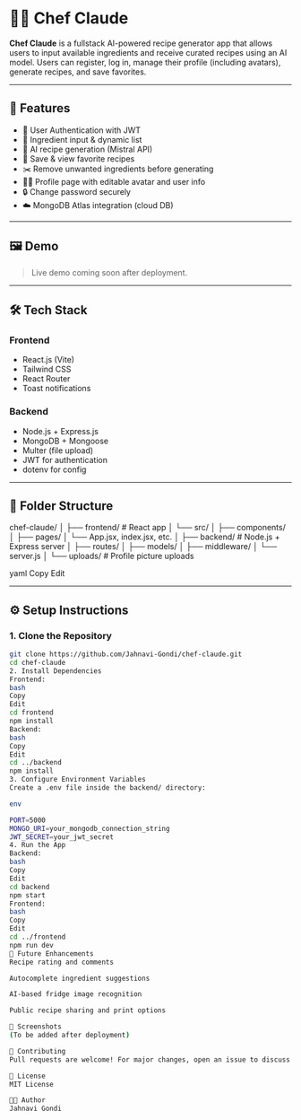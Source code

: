 # 👨‍🍳 Chef Claude

**Chef Claude** is a fullstack AI-powered recipe generator app that allows users to input available ingredients and receive curated recipes using an AI model. Users can register, log in, manage their profile (including avatars), generate recipes, and save favorites.

---

## 🚀 Features

- 🔐 User Authentication with JWT
- 📝 Ingredient input & dynamic list
- 🤖 AI recipe generation (Mistral API)
- 💾 Save & view favorite recipes
- ✂️ Remove unwanted ingredients before generating
- 🧑‍💼 Profile page with editable avatar and user info
- 🔒 Change password securely
- ☁️ MongoDB Atlas integration (cloud DB)

---

## 🖼️ Demo

> Live demo coming soon after deployment.

---

## 🛠️ Tech Stack

### Frontend
- React.js (Vite)
- Tailwind CSS
- React Router
- Toast notifications

### Backend
- Node.js + Express.js
- MongoDB + Mongoose
- Multer (file upload)
- JWT for authentication
- dotenv for config

---

## 📁 Folder Structure

chef-claude/
│
├── frontend/ # React app
│ └── src/
│ ├── components/
│ ├── pages/
│ └── App.jsx, index.jsx, etc.
│
├── backend/ # Node.js + Express server
│ ├── routes/
│ ├── models/
│ ├── middleware/
│ └── server.js
│
└── uploads/ # Profile picture uploads

yaml
Copy
Edit

---

## ⚙️ Setup Instructions

### 1. Clone the Repository

```bash
git clone https://github.com/Jahnavi-Gondi/chef-claude.git
cd chef-claude
2. Install Dependencies
Frontend:
bash
Copy
Edit
cd frontend
npm install
Backend:
bash
Copy
Edit
cd ../backend
npm install
3. Configure Environment Variables
Create a .env file inside the backend/ directory:

env

PORT=5000
MONGO_URI=your_mongodb_connection_string
JWT_SECRET=your_jwt_secret
4. Run the App
Backend:
bash
Copy
Edit
cd backend
npm start
Frontend:
bash
Copy
Edit
cd ../frontend
npm run dev
🔮 Future Enhancements
Recipe rating and comments

Autocomplete ingredient suggestions

AI-based fridge image recognition

Public recipe sharing and print options

📸 Screenshots
(To be added after deployment)

🤝 Contributing
Pull requests are welcome! For major changes, open an issue to discuss what you’d like to change.

📄 License
MIT License

👩‍💻 Author
Jahnavi Gondi

